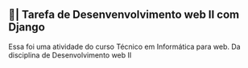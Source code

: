 ## 📑| Tarefa de Desenvenvolvimento web II com Django

  Essa foi uma atividade do curso Técnico em Informática para web. Da disciplina de Desenvolvimento web II
 
